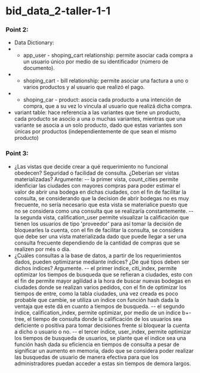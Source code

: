 # bid_data_2-taller-1-1

### **Point 2:**
- Data Dictionary:
- - app_user - shoping_cart relationship: permite asociar cada compra a un usuario único por medio de su identificador (número de documento).
- - shoping_cart - bill relationship: permite asociar una factura a uno o varios productos y al usuario que realizó el pago.
- - shoping_car - product: asocia cada producto a una intención de compra, que a su vez lo vincula al usuario que realizá dicha compra.
- variant table: hace referencia a las variantes que tiene un producto, cada producto se asocio a una o muchas variantes, mientras que una variante se asocia a un solo producto, dado que estas variantes son únicas por productos (independientemente de que sean el mismo producto)

### **Point 3:**
- ¿Las vistas que decide crear a qué requerimiento no funcional obedecen? Seguridad o facilidad de consulta. ¿Deberían ser vistas materializadas? Argumente:
-- la primer vista, count_cities permite idenficiar las ciudades con mayores compras para poder estimar el valor de abrir una bodega en dichas ciudades, con el fin de facilitar la consulta, se considerando que la decision de abrir bodegas no es muy frecuente, no sería necesario que esta vista se materialice puesto que no se considera como una consulta que se realizaría constantemente.
-- la segunda vista, calification_user permite visualizar la calificación que tienen los usuarios de tipo 'proveedor' para así tomar la decisión de bloquearles la cuenta, con el fin de facilitar la consulta, se considera que debe ser una vista materializada dado que puede llegar a ser una consulta frecuente dependiendo de la cantidad de compras que se realizen por més o día.
- ¿Cuáles consultas a la base de datos, a partir de los requerimientos dados, pueden optimizarse mediante índices? ¿De qué tipos deben ser dichos índices? Argumente.
-- el primer indice, citi_index, permite optimizar los tiempos de busqueda que se refieran a ciudades, esto con el fin de permite mayor agilidad a la hora de buscar nuevas bodegas en ciudades donde se realizan varios pedidos, con el fin de optimizar los tiempos de entre, como la tabla ciudades, una vez creada es poco probable que cambie, se utiliza un índice con función hash dada la ventaja que este dá en cuanto a tiempos de busqueda.
-- el segundo índice, calification_index, permite optimizar, por medio de un índice b+-tree, el tiempo de consulta donde la calificación de los usuarios sea deficiente o positiva para tomar decisiones frente si bloquear la cuenta a dicho o usuario o no.
-- el tercer índice, user_index, permite optimizar los tiempos de busqueda de usuarios, se plante que el indice sea una función hash dada su eficiencia en tiempos de consulta a pesar de significar un aumento en memoria, dado que se considera poder realizar las busquedas de usuario de manera efectiva para que los administradores puedan acceder a estas sin tiempos de demora largos.
